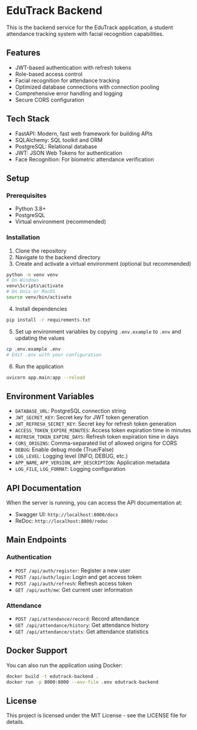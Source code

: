 # EduTrack Backend

This is the backend service for the EduTrack application, a student attendance tracking system with facial recognition capabilities.

## Features

- JWT-based authentication with refresh tokens
- Role-based access control
- Facial recognition for attendance tracking
- Optimized database connections with connection pooling
- Comprehensive error handling and logging
- Secure CORS configuration

## Tech Stack

- FastAPI: Modern, fast web framework for building APIs
- SQLAlchemy: SQL toolkit and ORM
- PostgreSQL: Relational database
- JWT: JSON Web Tokens for authentication
- Face Recognition: For biometric attendance verification

## Setup

### Prerequisites

- Python 3.8+
- PostgreSQL
- Virtual environment (recommended)

### Installation

1. Clone the repository
2. Navigate to the backend directory
3. Create and activate a virtual environment (optional but recommended)

```bash
python -m venv venv
# On Windows
venv\Scripts\activate
# On Unix or MacOS
source venv/bin/activate
```

4. Install dependencies

```bash
pip install -r requirements.txt
```

5. Set up environment variables by copying `.env.example` to `.env` and updating the values

```bash
cp .env.example .env
# Edit .env with your configuration
```

6. Run the application

```bash
uvicorn app.main:app --reload
```

## Environment Variables

- `DATABASE_URL`: PostgreSQL connection string
- `JWT_SECRET_KEY`: Secret key for JWT token generation
- `JWT_REFRESH_SECRET_KEY`: Secret key for refresh token generation
- `ACCESS_TOKEN_EXPIRE_MINUTES`: Access token expiration time in minutes
- `REFRESH_TOKEN_EXPIRE_DAYS`: Refresh token expiration time in days
- `CORS_ORIGINS`: Comma-separated list of allowed origins for CORS
- `DEBUG`: Enable debug mode (True/False)
- `LOG_LEVEL`: Logging level (INFO, DEBUG, etc.)
- `APP_NAME`, `APP_VERSION`, `APP_DESCRIPTION`: Application metadata
- `LOG_FILE`, `LOG_FORMAT`: Logging configuration

## API Documentation

When the server is running, you can access the API documentation at:

- Swagger UI: `http://localhost:8000/docs`
- ReDoc: `http://localhost:8000/redoc`

## Main Endpoints

### Authentication

- `POST /api/auth/register`: Register a new user
- `POST /api/auth/login`: Login and get access token
- `POST /api/auth/refresh`: Refresh access token
- `GET /api/auth/me`: Get current user information

### Attendance

- `POST /api/attendance/record`: Record attendance
- `GET /api/attendance/history`: Get attendance history
- `GET /api/attendance/stats`: Get attendance statistics

## Docker Support

You can also run the application using Docker:

```bash
docker build -t edutrack-backend .
docker run -p 8000:8000 --env-file .env edutrack-backend
```

## License

This project is licensed under the MIT License - see the LICENSE file for details.